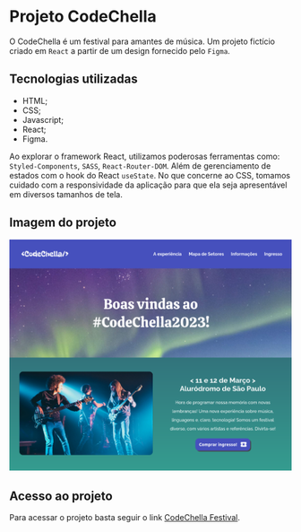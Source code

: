 # Projeto CodeChella

O CodeChella é um festival para amantes de música. Um projeto fictício criado em `React` a partir de um design fornecido pelo `Figma`.

## Tecnologias utilizadas

- HTML;
- CSS;
- Javascript;
- React;
- Figma.

Ao explorar o framework React, utilizamos poderosas ferramentas como: `Styled-Components`, `SASS`, `React-Router-DOM`. Além de gerenciamento de estados com o hook do React `useState`. No que concerne ao CSS, tomamos cuidado com a responsividade da aplicação para que ela seja apresentável em diversos tamanhos de tela.

## Imagem do projeto

![CodeChella Festival](https://github.com/yapeansa/codechella/blob/main/public/codechella.png)

## Acesso ao projeto

Para acessar o projeto basta seguir o link [CodeChella Festival](https://codechellafestival.vercel.app/).